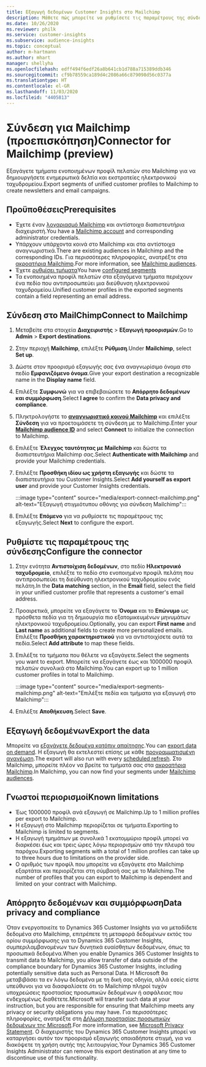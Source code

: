 ```yaml
---
title: Εξαγωγή δεδομένων Customer Insights στο Mailchimp
description: Μάθετε πώς μπορείτε να ρυθμίσετε τις παραμέτρους της σύνδεσης στο Mailchimp.
ms.date: 10/26/2020
ms.reviewer: philk
ms.service: customer-insights
ms.subservice: audience-insights
ms.topic: conceptual
author: m-hartmann
ms.author: mhart
manager: shellyha
ms.openlocfilehash: edff494f6edf26a8b641cb1d788a715389ddb346
ms.sourcegitcommit: cf9b78559ca189d4c2086a66c879098d56c0377a
ms.translationtype: HT
ms.contentlocale: el-GR
ms.lasthandoff: 11/03/2020
ms.locfileid: "4405813"
---
```

# <a name="connector-for-mailchimp-preview"></a><span data-ttu-id="bb940-103">Σύνδεση για Mailchimp (προεπισκόπηση)</span><span class="sxs-lookup"><span data-stu-id="bb940-103">Connector for Mailchimp (preview)</span></span>

<span data-ttu-id="bb940-104">Εξαγάγετε τμήματα ενοποιημένων προφίλ πελατών στο Mailchimp για να δημιουργήσετε ενημερωτικά δελτία και εκστρατείες ηλεκτρονικού ταχυδρομείου.</span><span class="sxs-lookup"><span data-stu-id="bb940-104">Export segments of unified customer profiles to Mailchimp to create newsletters and email campaigns.</span></span>

## <a name="prerequisites"></a><span data-ttu-id="bb940-105">Προϋποθέσεις</span><span class="sxs-lookup"><span data-stu-id="bb940-105">Prerequisites</span></span>

-   <span data-ttu-id="bb940-106">Έχετε έναν [λογαριασμό Mailchimp](https://mailchimp.com/) και αντίστοιχα διαπιστευτήρια διαχειριστή.</span><span class="sxs-lookup"><span data-stu-id="bb940-106">You have a [Mailchimp account](https://mailchimp.com/) and corresponding administrator credentials.</span></span>
-   <span data-ttu-id="bb940-107">Υπάρχουν υπάρχοντα κοινά στο Mailchimp και στα αντίστοιχα αναγνωριστικά.</span><span class="sxs-lookup"><span data-stu-id="bb940-107">There are existing audiences in Mailchimp and the corresponding IDs.</span></span> <span data-ttu-id="bb940-108">Για περισσότερες πληροφορίες, ανατρέξτε στα [ακροατήρια Mailchimp](https://mailchimp.com/help/create-audience/).</span><span class="sxs-lookup"><span data-stu-id="bb940-108">For more information, see [Mailchimp audiences](https://mailchimp.com/help/create-audience/).</span></span>
-   <span data-ttu-id="bb940-109">Έχετε [ρυθμίσει τμήματα](segments.md)</span><span class="sxs-lookup"><span data-stu-id="bb940-109">You have [configured segments](segments.md)</span></span>
-   <span data-ttu-id="bb940-110">Τα ενοποιημένα προφίλ πελατών στα εξαγόμενα τμήματα περιέχουν ένα πεδίο που αντιπροσωπεύει μια διεύθυνση ηλεκτρονικού ταχυδρομείου.</span><span class="sxs-lookup"><span data-stu-id="bb940-110">Unified customer profiles in the exported segments contain a field representing an email address.</span></span>

## <a name="connect-to-mailchimp"></a><span data-ttu-id="bb940-111">Σύνδεση στο MailChimp</span><span class="sxs-lookup"><span data-stu-id="bb940-111">Connect to Mailchimp</span></span>

1. <span data-ttu-id="bb940-112">Μεταβείτε στα στοιχεία **Διαχειριστής** > **Εξαγωγή προορισμών**.</span><span class="sxs-lookup"><span data-stu-id="bb940-112">Go to **Admin** > **Export destinations**.</span></span>

1. <span data-ttu-id="bb940-113">Στην περιοχή **Mailchimp**, επιλέξτε **Ρύθμιση**.</span><span class="sxs-lookup"><span data-stu-id="bb940-113">Under **Mailchimp**, select **Set up**.</span></span>

1. <span data-ttu-id="bb940-114">Δώστε στον προορισμό εξαγωγής σας ένα αναγνωρίσιμο όνομα στο πεδίο **Εμφανιζόμενο όνομα**.</span><span class="sxs-lookup"><span data-stu-id="bb940-114">Give your export destination a recognizable name in the **Display name** field.</span></span>

1. <span data-ttu-id="bb940-115">Επιλέξτε **Συμφωνώ** για να επιβεβαιώσετε το **Απόρρητο δεδομένων και συμμόρφωση**.</span><span class="sxs-lookup"><span data-stu-id="bb940-115">Select **I agree** to confirm the **Data privacy and compliance**.</span></span>

1. <span data-ttu-id="bb940-116">Πληκτρολογήστε το **[αναγνωριστικό κοινού Mailchimp](https://mailchimp.com/help/find-audience-id/)** και επιλέξτε **Σύνδεση** για να προετοιμάσετε τη σύνδεση με το Mailchimp.</span><span class="sxs-lookup"><span data-stu-id="bb940-116">Enter your **[Mailchimp audience ID](https://mailchimp.com/help/find-audience-id/)** and select **Connect** to initialize the connection to Mailchimp.</span></span>

1. <span data-ttu-id="bb940-117">Επιλέξτε **Έλεγχος ταυτότητας με Mailchimp** και δώστε τα διαπιστευτήρια Mailchimp σας.</span><span class="sxs-lookup"><span data-stu-id="bb940-117">Select **Authenticate with Mailchimp** and provide your Mailchimp credentials.</span></span>

1. <span data-ttu-id="bb940-118">Επιλέξτε **Προσθήκη ιδίου ως χρήστη εξαγωγής** και δώστε τα διαπιστευτήρια του Customer Insights.</span><span class="sxs-lookup"><span data-stu-id="bb940-118">Select **Add yourself as export user** and provide your Customer Insights credentials.</span></span>

   :::image type="content" source="media/export-connect-mailchimp.png" alt-text="Εξαγωγή στιγμιότυπου οθόνης για σύνδεση Mailchimp":::

1. <span data-ttu-id="bb940-120">Επιλέξτε **Επόμενο** για να ρυθμίσετε τις παραμέτρους της εξαγωγής.</span><span class="sxs-lookup"><span data-stu-id="bb940-120">Select **Next** to configure the export.</span></span>

## <a name="configure-the-connector"></a><span data-ttu-id="bb940-121">Ρυθμίστε τις παραμέτρους της σύνδεσης</span><span class="sxs-lookup"><span data-stu-id="bb940-121">Configure the connector</span></span>

1. <span data-ttu-id="bb940-122">Στην ενότητα **Αντιστοίχιση δεδομένων**, στο πεδίο **Ηλεκτρονικό ταχυδρομείο**, επιλέξτε το πεδίο στο ενοποιημένο προφίλ πελάτη που αντιπροσωπεύει τη διεύθυνση ηλεκτρονικού ταχυδρομείου ενός πελάτη.</span><span class="sxs-lookup"><span data-stu-id="bb940-122">In the **Data matching** section, in the **Email** field, select the field in your unified customer profile that represents a customer's email address.</span></span> 

1. <span data-ttu-id="bb940-123">Προαιρετικά, μπορείτε να εξαγάγετε το **Όνομα** και το **Επώνυμο** ως πρόσθετα πεδία για τη δημιουργία πιο εξατομικευμένων μηνυμάτων ηλεκτρονικού ταχυδρομείου.</span><span class="sxs-lookup"><span data-stu-id="bb940-123">Optionally, you can export **First name** and **Last name** as additional fields to create more personalized emails.</span></span> <span data-ttu-id="bb940-124">Επιλέξτε **Προσθήκη χαρακτηριστικού** για να αντιστοιχίσετε αυτά τα πεδία.</span><span class="sxs-lookup"><span data-stu-id="bb940-124">Select **Add attribute** to map these fields.</span></span>

1. <span data-ttu-id="bb940-125">Επιλέξτε τα τμήματα που θέλετε να εξαγάγετε.</span><span class="sxs-lookup"><span data-stu-id="bb940-125">Select the segments you want to export.</span></span> <span data-ttu-id="bb940-126">Μπορείτε να εξαγάγετε έως και 1000000 προφίλ πελατών συνολικά στο Mailchimp.</span><span class="sxs-lookup"><span data-stu-id="bb940-126">You can export up to 1 million customer profiles in total to Mailchimp.</span></span>

   :::image type="content" source="media/export-segments-mailchimp.png" alt-text="Επιλέξτε πεδία και τμήματα για εξαγωγή στο Mailchimp":::

1. <span data-ttu-id="bb940-128">Επιλέξτε **Αποθήκευση**.</span><span class="sxs-lookup"><span data-stu-id="bb940-128">Select **Save**.</span></span>

## <a name="export-the-data"></a><span data-ttu-id="bb940-129">Εξαγωγή δεδομένων</span><span class="sxs-lookup"><span data-stu-id="bb940-129">Export the data</span></span>

<span data-ttu-id="bb940-130">Μπορείτε να [εξαγάγετε δεδομένα κατόπιν απαίτησης](export-destinations.md).</span><span class="sxs-lookup"><span data-stu-id="bb940-130">You can [export data on demand](export-destinations.md).</span></span> <span data-ttu-id="bb940-131">Η εξαγωγή θα εκτελεστεί επίσης με κάθε [προγραμματισμένη ανανέωση](system.md#schedule-tab).</span><span class="sxs-lookup"><span data-stu-id="bb940-131">The export will also run with every [scheduled refresh](system.md#schedule-tab).</span></span> <span data-ttu-id="bb940-132">Στο Mailchimp, μπορείτε πλέον να βρείτε τα τμήματά σας στα [ακροατήρια Mailchimp](https://mailchimp.com/help/create-audience/).</span><span class="sxs-lookup"><span data-stu-id="bb940-132">In Mailchimp, you can now find your segments under [Mailchimp audiences](https://mailchimp.com/help/create-audience/).</span></span>

## <a name="known-limitations"></a><span data-ttu-id="bb940-133">Γνωστοί περιορισμοί</span><span class="sxs-lookup"><span data-stu-id="bb940-133">Known limitations</span></span>

- <span data-ttu-id="bb940-134">Έως 1000000 προφίλ ανά εξαγωγή σε Mailchimp.</span><span class="sxs-lookup"><span data-stu-id="bb940-134">Up to 1 million profiles per export to Mailchimp.</span></span>
- <span data-ttu-id="bb940-135">Η εξαγωγή στο Mailchimp περιορίζεται σε τμήματα.</span><span class="sxs-lookup"><span data-stu-id="bb940-135">Exporting to Mailchimp is limited to segments.</span></span>
- <span data-ttu-id="bb940-136">Η εξαγωγή τμημάτων με συνολικά 1 εκατομμύριο προφίλ μπορεί να διαρκέσει έως και τρεις ώρες λόγω περιορισμών από την πλευρά του παρόχου.</span><span class="sxs-lookup"><span data-stu-id="bb940-136">Exporting segments with a total of 1 million profiles can take up to three hours due to limitations on the provider side.</span></span> 
- <span data-ttu-id="bb940-137">Ο αριθμός των προφίλ που μπορείτε να εξαγάγετε στο Mailchimp εξαρτάται και περιορίζεται στη σύμβασή σας με το Mailchimp.</span><span class="sxs-lookup"><span data-stu-id="bb940-137">The number of profiles that you can export to Mailchimp is dependent and limited on your contract with Mailchimp.</span></span>

## <a name="data-privacy-and-compliance"></a><span data-ttu-id="bb940-138">Απόρρητο δεδομένων και συμμόρφωση</span><span class="sxs-lookup"><span data-stu-id="bb940-138">Data privacy and compliance</span></span>

<span data-ttu-id="bb940-139">Όταν ενεργοποιείτε το Dynamics 365 Customer Insights για να μεταδίδετε δεδομένα στο Mailchimp, επιτρέπετε τη μεταφορά δεδομένων εκτός του ορίου συμμόρφωσης για το Dynamics 365 Customer Insights, συμπεριλαμβανομένων των δυνητικά ευαίσθητων δεδομένων, όπως τα προσωπικά δεδομένα.</span><span class="sxs-lookup"><span data-stu-id="bb940-139">When you enable Dynamics 365 Customer Insights to transmit data to Mailchimp, you allow transfer of data outside of the compliance boundary for Dynamics 365 Customer Insights, including potentially sensitive data such as Personal Data.</span></span> <span data-ttu-id="bb940-140">Η Microsoft θα μεταβιβάσει τα εν λόγω δεδομένα με τη δική σας οδηγία, αλλά εσείς είστε υπεύθυνοι για να διασφαλίσετε ότι το Mailchimp πληροί τυχόν υποχρεώσεις προστασίας προσωπικών δεδομένων ή ασφάλειας που ενδεχομένως διαθέτετε.</span><span class="sxs-lookup"><span data-stu-id="bb940-140">Microsoft will transfer such data at your instruction, but you are responsible for ensuring that Mailchimp meets any privacy or security obligations you may have.</span></span> <span data-ttu-id="bb940-141">Για περισσότερες πληροφορίες, ανατρέξτε στη [Δήλωση προστασίας προσωπικών δεδομένων της Microsoft](https://go.microsoft.com/fwlink/?linkid=396732).</span><span class="sxs-lookup"><span data-stu-id="bb940-141">For more information, see [Microsoft Privacy Statement](https://go.microsoft.com/fwlink/?linkid=396732).</span></span>
<span data-ttu-id="bb940-142">Ο διαχειριστής του Dynamics 365 Customer Insights μπορεί να καταργήσει αυτόν τον προορισμό εξαγωγής οποιαδήποτε στιγμή, για να διακόψετε τη χρήση αυτής της λειτουργίας.</span><span class="sxs-lookup"><span data-stu-id="bb940-142">Your Dynamics 365 Customer Insights Administrator can remove this export destination at any time to discontinue use of this functionality.</span></span>
